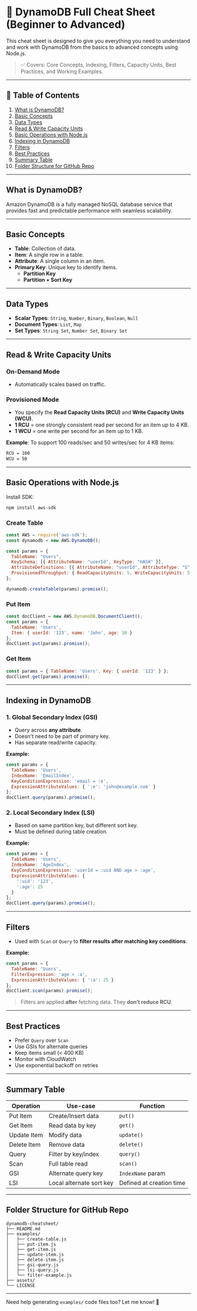 # 🚀 DynamoDB Full Cheat Sheet (Beginner to Advanced)

This cheat sheet is designed to give you everything you need to understand and work with DynamoDB from the basics to advanced concepts using Node.js.

> ✅ Covers: Core Concepts, Indexing, Filters, Capacity Units, Best Practices, and Working Examples.

---

## 📘 Table of Contents

1. [What is DynamoDB?](#what-is-dynamodb)  
2. [Basic Concepts](#basic-concepts)  
3. [Data Types](#data-types)  
4. [Read & Write Capacity Units](#read--write-capacity-units)  
5. [Basic Operations with Node.js](#basic-operations-with-nodejs)  
6. [Indexing in DynamoDB](#indexing-in-dynamodb)  
7. [Filters](#filters)  
8. [Best Practices](#best-practices)  
9. [Summary Table](#summary-table)  
10. [Folder Structure for GitHub Repo](#folder-structure-for-github-repo)

---

## What is DynamoDB?
Amazon DynamoDB is a fully managed NoSQL database service that provides fast and predictable performance with seamless scalability.

---

## Basic Concepts

- **Table**: Collection of data.
- **Item**: A single row in a table.
- **Attribute**: A single column in an item.
- **Primary Key**: Unique key to identify items.
  - **Partition Key**
  - **Partition + Sort Key**

---

## Data Types

- **Scalar Types**: `String`, `Number`, `Binary`, `Boolean`, `Null`
- **Document Types**: `List`, `Map`
- **Set Types**: `String Set`, `Number Set`, `Binary Set`

---

## Read & Write Capacity Units

### On-Demand Mode
- Automatically scales based on traffic.

### Provisioned Mode
- You specify the **Read Capacity Units (RCU)** and **Write Capacity Units (WCU)**.
- **1 RCU** = one strongly consistent read per second for an item up to 4 KB.
- **1 WCU** = one write per second for an item up to 1 KB.

**Example**: To support 100 reads/sec and 50 writes/sec for 4 KB items:
```bash
RCU = 100
WCU = 50
```

---

## Basic Operations with Node.js

Install SDK:
```bash
npm install aws-sdk
```

### Create Table
```js
const AWS = require('aws-sdk');
const dynamodb = new AWS.DynamoDB();

const params = {
  TableName: "Users",
  KeySchema: [{ AttributeName: "userId", KeyType: "HASH" }],
  AttributeDefinitions: [{ AttributeName: "userId", AttributeType: "S" }],
  ProvisionedThroughput: { ReadCapacityUnits: 5, WriteCapacityUnits: 5 }
};

dynamodb.createTable(params).promise();
```

### Put Item
```js
const docClient = new AWS.DynamoDB.DocumentClient();
const params = {
  TableName: 'Users',
  Item: { userId: '123', name: 'John', age: 30 }
};
docClient.put(params).promise();
```

### Get Item
```js
const params = { TableName: 'Users', Key: { userId: '123' } };
docClient.get(params).promise();
```

---

## Indexing in DynamoDB

### 1. Global Secondary Index (GSI)
- Query across **any attribute**.
- Doesn't need to be part of primary key.
- Has separate read/write capacity.

**Example:**
```js
const params = {
  TableName: 'Users',
  IndexName: 'EmailIndex',
  KeyConditionExpression: 'email = :e',
  ExpressionAttributeValues: { ':e': 'john@example.com' }
};
docClient.query(params).promise();
```

### 2. Local Secondary Index (LSI)
- Based on same partition key, but different sort key.
- Must be defined during table creation.

**Example:**
```js
const params = {
  TableName: 'Users',
  IndexName: 'AgeIndex',
  KeyConditionExpression: 'userId = :uid AND age > :age',
  ExpressionAttributeValues: {
    ':uid': '123',
    ':age': 25
  }
};
docClient.query(params).promise();
```

---

## Filters

- Used with `Scan` or `Query` to **filter results after matching key conditions**.

**Example:**
```js
const params = {
  TableName: 'Users',
  FilterExpression: 'age > :a',
  ExpressionAttributeValues: { ':a': 25 }
};
docClient.scan(params).promise();
```
> Filters are applied **after** fetching data. They **don’t reduce RCU**.

---

## Best Practices

- Prefer `Query` over `Scan`
- Use GSIs for alternate queries
- Keep items small (< 400 KB)
- Monitor with CloudWatch
- Use exponential backoff on retries

---

## Summary Table

| Operation     | Use-case                  | Function                |
|---------------|----------------------------|--------------------------|
| Put Item      | Create/Insert data         | `put()`                  |
| Get Item      | Read data by key           | `get()`                  |
| Update Item   | Modify data                | `update()`               |
| Delete Item   | Remove data                | `delete()`               |
| Query         | Filter by key/index        | `query()`                |
| Scan          | Full table read            | `scan()`                 |
| GSI           | Alternate query key        | `IndexName` param        |
| LSI           | Local alternate sort key   | Defined at creation time |

---

## Folder Structure for GitHub Repo

```
dynamodb-cheatsheet/
├── README.md
├── examples/
│   ├── create-table.js
│   ├── put-item.js
│   ├── get-item.js
│   ├── update-item.js
│   ├── delete-item.js
│   ├── gsi-query.js
│   ├── lsi-query.js
│   └── filter-example.js
├── assets/
└── LICENSE
```

---

Need help generating `examples/` code files too? Let me know! 🚀

